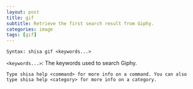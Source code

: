 ```yaml
---
layout: post
title: gif
subtitle: Retrieve the first search result from Giphy.
categories: image
tags: [gif]
---
```


`Syntax: shisa gif <keywords...>`

`<keywords...>`: The keywords used to search Giphy.

```
Type shisa help <command> for more info on a command. You can also type shisa help <category> for more info on a category.
```